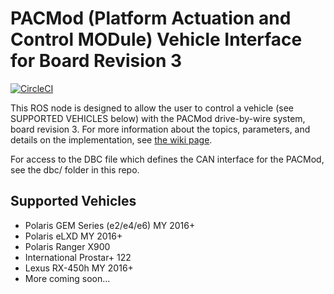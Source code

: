 # PACMod (Platform Actuation and Control MODule) Vehicle Interface for Board Revision 3 #

[![CircleCI](https://circleci.com/gh/astuff/pacmod3/tree/master.svg?style=svg)](https://circleci.com/gh/astuff/pacmod3/tree/master)

This ROS node is designed to allow the user to control a vehicle (see SUPPORTED VEHICLES below) with the PACMod drive-by-wire system, board revision 3. For more information about the topics, parameters, and details on the implementation, see [the wiki page](https://autonomoustuff.atlassian.net/wiki/spaces/RW/pages/17749288/PACMod+System).

For access to the DBC file which defines the CAN interface for the PACMod, see the dbc/ folder in this repo.

## Supported Vehicles ##

- Polaris GEM Series (e2/e4/e6) MY 2016+
- Polaris eLXD MY 2016+
- Polaris Ranger X900
- International Prostar+ 122
- Lexus RX-450h MY 2016+
- More coming soon...
